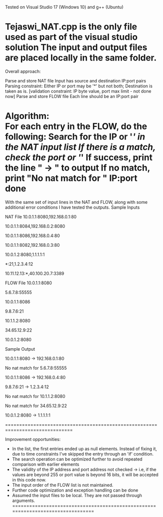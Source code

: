 Tested on Visual Studio 17 (Windows 10) and g++ (Ubuntu)

Tejaswi_NAT.cpp is the only file used as part of the visual studio solution
The input and output files are placed locally in the same folder.
================================================================================
Overall approach:

Parse and store NAT file
	Input has source and destination IP:port pairs
	Parsing constraint: Either IP or port may be '*' but not both; Destination is taken as is.
	[validation constraint: IP byte value, port max limit - not done now]
Parse and store FLOW file
	Each line should be an IP:port pair
	
Algorithm:	
For each entry in the FLOW, do the following:
	Search for the IP or '*' in the NAT input list
		If there is a match, check the port or '*'
		If success, print the line "<FLOW IP:port> -> <destination IP:port>" to output
	If no match, print "No nat match for " IP:port
done
================================================================================
With the same set of input lines in the NAT and FLOW, along with some additional error conditions I have tested the outputs.
Sample Inputs

NAT File
10.0.1.1:8080,192.168.0.1:80

10.0.1.1:8084,192.168.0.2:8080

10.0.1.1:8086,192.168.0.4:80

10.0.1.1:8082,192.168.0.3:80

10.0.1.2:8080,1.1.1.1:1

*:21,1.2.3.4:12

10.11.12.13:*,40.100.20.7:3389

 

FLOW File 
10.0.1.1:8080

5.6.7.8:55555

10.0.1.1:8086

9.8.7.6:21

10.1.1.2:8080

34.65.12.9:22

10.0.1.2:8080

 

Sample Output

10.0.1.1:8080 -> 192.168.0.1:80

No nat match for 5.6.7.8:55555

10.0.1.1:8086 -> 192.168.0.4:80

9.8.7.6:21 -> 1.2.3.4:12

No nat match for 10.1.1.2:8080

No nat match for 34.65.12.9:22

10.0.1.2:8080 -> 1.1.1.1:1
 
 ==============================================================================

Improvement opportunities:
* In the list, the first entries ended up as null elements. Instead of fixing it, due to time constraints I've skipped the entry through an 'if' condition.
* The search operation can be optimized further to avoid repeated comparison with earlier elements
* The validity of the IP address and port address not checked -> i.e, if the values are beyond 255 or port value is beyond 16 bits, it will be accepted in this code now.
* The input order of the FLOW list is not maintained.
* Further code optimization and exception handling can be done
* Assumed the input files to be local. They are not passed through arguments.
================================================================================

